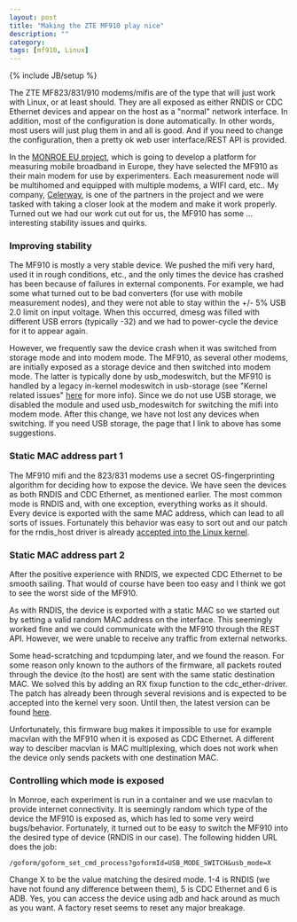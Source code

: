```yaml
---
layout: post
title: "Making the ZTE MF910 play nice"
description: ""
category: 
tags: [mf910, Linux]
---
```

{% include JB/setup %}

The ZTE MF823/831/910 modems/mifis are of the type that will just work with
Linux, or at least should. They are all exposed as either RNDIS or CDC Ethernet
devices and appear on the host as a "normal" network interface. In addition,
most of the configuration is done automatically. In other words, most users will
just plug them in and all is good. And if you need to change the configuration,
then a pretty ok web user interface/REST API is provided.

In the [MONROE EU project](https://www.monroe-project.eu/), which is going to
develop a platform for measuring mobile broadband in Europe, they have selected
the MF910 as their main modem for use by experimenters. Each measurement node
will be multihomed and equipped with multiple modems, a WIFI card, etc.. My
company, [Celerway](http://celerway.com/), is one of the partners in the project
and we were tasked with taking a closer look at the modem and make it work
properly.  Turned out we had our work cut out for us, the MF910 has some ...
interesting stability issues and quirks.

### Improving stability

The MF910 is mostly a very stable device. We pushed the mifi very hard, used it
in rough conditions, etc., and the only times the device has crashed has been
because of failures in external components. For example, we had some what turned
out to be bad converters (for use with mobile measurement nodes), and they were
not able to stay within the +/- 5% USB 2.0 limit on input voltage. When this
occurred, dmesg was filled with different USB errors (typically -32) and we had
to power-cycle the device for it to appear again.

However, we frequently saw the device crash when it was switched from storage
mode and into modem mode. The MF910, as several other modems, are initially
exposed as a storage device and then switched into modem mode. The latter is
typically done by usb\_modeswitch, but the MF910 is handled by a legacy
in-kernel modeswitch in usb-storage (see "Kernel related issues"
[here](http://www.draisberghof.de/usb_modeswitch/) for more info). Since we do
not use USB storage, we disabled the module and used usb\_modeswitch for
switching the mifi into modem mode. After this change, we have not lost any
devices when switching. If you need USB storage, the page that I link to above
has some suggestions.

### Static MAC address part 1

The MF910 mifi and the 823/831 modems use a secret OS-fingerprinting algorithm
for deciding how to expose the device. We have seen the devices as both RNDIS
and CDC Ethernet, as mentioned earlier. The most common mode is RNDIS and, with
one exception, everything works as it should. Every device is exported with the
same MAC address, which can lead to all sorts of issues. Fortunately this
behavior was easy to sort out and our patch for the rndis\_host driver is
already [accepted into the Linux
kernel](http://git.kernel.org/cgit/linux/kernel/git/davem/net-next.git/commit/?id=a5a18bdf7453d505783e40e47ebb84bfdd35f93b).

### Static MAC address part 2

After the positive experience with RNDIS, we expected CDC Ethernet to be smooth
sailing. That would of course have been too easy and I think we got to see the
worst side of the MF910.

As with RNDIS, the device is exported with a static MAC so we started out by
setting a valid random MAC address on the interface. This seemingly worked fine
and we could communicate with the MF910 through the REST API. However, we were
unable to receive any traffic from external networks.

Some head-scratching and tcpdumping later, and we found the reason. For some
reason only known to the authors of the firmware, all packets routed through the
device (to the host) are sent with the same static destination MAC. We solved
this by adding an RX fixup function to the cdc\_ether-driver. The patch has
already been through several revisions and is expected to be accepted into the
kernel very soon. Until then, the latest version can be found
[here](https://patchwork.ozlabs.org/patch/651078/).

Unfortunately, this firmware bug makes it impossible to use for example macvlan
with the MF910 when it is exposed as CDC Ethernet. A different way to desciber
macvlan is MAC multiplexing, which does not work when the device only sends
packets with one destination MAC.

### Controlling which mode is exposed

In Monroe, each experiment is run in a container and we use macvlan to provide
internet connectivity. It is seemingly random which type of the device the MF910
is exposed as, which has led to some very weird bugs/behavior. Fortunately, it
turned out to be easy to switch the MF910 into the desired type of device (RNDIS
in our case). The following hidden URL does the job:

`/goform/goform_set_cmd_process?goformId=USB_MODE_SWITCH&usb_mode=X`

Change X to be the value matching the desired mode. 1-4 is RNDIS (we have not
found any difference between them), 5 is CDC Ethernet and 6 is ADB. Yes, you can
access the device using adb and hack around as much as you want. A factory reset
seems to reset any major breakage.
